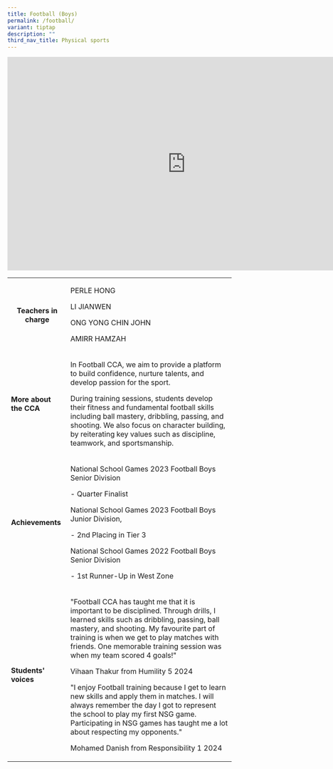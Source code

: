```yaml
---
title: Football (Boys)
permalink: /football/
variant: tiptap
description: ""
third_nav_title: Physical sports
---
```

<div class="iframe-wrapper">
<iframe height="479" width="800" allowfullscreen="true" frameborder="0" src="https://docs.google.com/presentation/d/e/2PACX-1vQSh6dLH6ZbyAKFzspuEQN7q8Qmz1RoChItRffY-oj3l_neelBVYb0yqVg52ypS3SGCruRRxR21kQgZ/embed?start=true&amp;loop=true&amp;delayms=3000"></iframe>
</div>
<p></p>
<table style="minWidth: 50px">
<colgroup>
<col>
<col>
</colgroup>
<tbody>
<tr>
<th rowspan="1" colspan="1">
<p><strong>Teachers in charge</strong>
</p>
<p></p>
</th>
<td rowspan="1" colspan="1">
<p>PERLE HONG</p>
<p>LI JIANWEN</p>
<p>ONG YONG CHIN JOHN</p>
<p>AMIRR HAMZAH</p>
</td>
</tr>
<tr>
<td rowspan="1" colspan="1">
<p><strong>More about the CCA</strong>
</p>
</td>
<td rowspan="1" colspan="1">
<p>In Football CCA, we aim to provide a platform to build confidence, nurture
talents, and develop passion for the sport.</p>
<p></p>
<p>During training sessions, students develop their fitness and fundamental
football skills including ball mastery, dribbling, passing, and shooting.
We also focus on character building, by reiterating key values such as
discipline, teamwork, and sportsmanship.</p>
</td>
</tr>
<tr>
<td rowspan="1" colspan="1">
<p><strong>Achievements</strong>
</p>
</td>
<td rowspan="1" colspan="1">
<p>National School Games 2023 Football Boys Senior Division</p>
<p>- Quarter Finalist</p>
<p>National School Games 2023 Football Boys Junior Division,</p>
<p>- 2nd Placing in Tier 3</p>
<p>National School Games 2022 Football Boys Senior Division</p>
<p>- 1st Runner-Up in West Zone</p>
</td>
</tr>
<tr>
<td rowspan="1" colspan="1">
<p><strong>Students' voices</strong>
</p>
</td>
<td rowspan="1" colspan="1">
<p>"Football CCA has taught me that it is important to be disciplined. Through
drills, I learned skills such as dribbling, passing, ball mastery, and
shooting. My favourite part of training is when we get to play matches
with friends. One memorable training session was when my team scored 4
goals!"</p>
<p></p>
<p>Vihaan Thakur from Humility 5 2024</p>
<p></p>
<p></p>
<p>"I enjoy Football training because I get to learn new skills and apply
them in matches. I will always remember the day I got to represent the
school to play my first NSG game. Participating in NSG games has taught
me a lot about respecting my opponents."</p>
<p></p>
<p>Mohamed Danish from Responsibility 1 2024</p>
</td>
</tr>
</tbody>
</table>
<p></p>